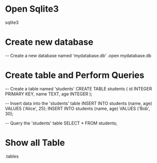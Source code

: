 # Open Sqlite3
sqlite3
# Create new database
-- Create a new database named 'mydatabase.db'
.open mydatabase.db
# Create table and Perform Queries
-- Create a table named 'students'
CREATE TABLE students (
    id INTEGER PRIMARY KEY,
    name TEXT,
    age INTEGER
);

-- Insert data into the 'students' table
INSERT INTO students (name, age) VALUES ('Alice', 25);
INSERT INTO students (name, age) VALUES ('Bob', 30);

-- Query the 'students' table
SELECT * FROM students;

# Show all Table
.tables
